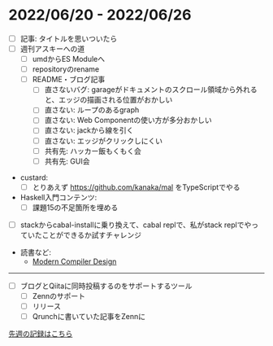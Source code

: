 # 2022/06/20 - 2022/06/26

- [ ] 記事: タイトルを思いついたら
- [ ] 週刊アスキーへの道
    - [ ] umdからES Moduleへ
    - [ ] repositoryのrename
    - [ ] README・ブログ記事
        - [ ] 直さないバグ: garageがドキュメントのスクロール領域から外れると、エッジの描画される位置がおかしい
        - [ ] 直さない: ループのあるgraph
        - [ ] 直さない: Web Componentの使い方が多分おかしい
        - [ ] 直さない: jackから線を引く
        - [ ] 直さない: エッジがクリックしにくい
        - [ ] 共有先: ハッカー飯もくもく会
        - [ ] 共有先: GUI会
- custard:
    - [ ] とりあえず <https://github.com/kanaka/mal> をTypeScriptでやる
- Haskell入門コンテンツ:
    - [ ] 課題15の不足箇所を埋める
- [ ] stackからcabal-installに乗り換えて、cabal replで、私がstack replでやっていたことができるか試すチャレンジ
- 読書など:
    - [Modern Compiler Design](https://www.springer.com/jp/book/9781461446989)

------

- [ ] ブログとQiitaに同時投稿するのをサポートするツール
    - [ ] Zennのサポート
    - [ ] リリース
    - [ ] Qrunchに書いていた記事をZennに

[先週の記録はこちら](https://github.com/igrep/daily-commits/blob/7a99d90deb2b79884c9621d9484c8c564ae78fd0/yesterday.md)
